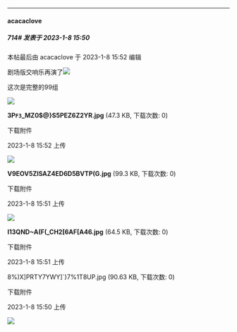 

*****

####  acacaclove  
##### 714#       发表于 2023-1-8 15:50

 本帖最后由 acacaclove 于 2023-1-8 15:52 编辑 

剧场版交响乐再演了<img src="https://static.saraba1st.com/image/smiley/face2017/072.png" referrerpolicy="no-referrer">

这次是完整的99组

<img src="https://img.saraba1st.com/forum/202301/08/155204dswuq7eaal7qaus6.jpg" referrerpolicy="no-referrer">

<strong>3P`F3`_MZ0$@}S5PEZ6Z2YR.jpg</strong> (47.3 KB, 下载次数: 0)

下载附件

2023-1-8 15:52 上传

<img src="https://img.saraba1st.com/forum/202301/08/155156wel9zu0zxz9xpw7b.jpg" referrerpolicy="no-referrer">

<strong>V9EOV5ZISAZ4ED6D5BVTP(G.jpg</strong> (99.3 KB, 下载次数: 0)

下载附件

2023-1-8 15:51 上传

<img src="https://img.saraba1st.com/forum/202301/08/155150vze7tv3nxn7eyi3y.jpg" referrerpolicy="no-referrer">

<strong>I13QND~A(F(_CH2[6AF[A46.jpg</strong> (64.5 KB, 下载次数: 0)

下载附件

2023-1-8 15:51 上传

8%)X]PRTY7YWY]`}7%1T8UP.jpg
(90.63 KB, 下载次数: 0)

下载附件

2023-1-8 15:50 上传

<img src="https://img.saraba1st.com/forum/202301/08/155051zb6o605tata5cge0.jpg" referrerpolicy="no-referrer">


